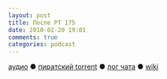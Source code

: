 ```yaml
---
layout: post
title: После РТ 175
date: 2010-02-20 19:01
comments: true
categories: podcast
---
```

[аудио](http://cdn.radio-t.com/rt175post.mp3) ● [пиратский torrent](http://pirates.radio-t.com/torrents/rt175post.mp3.torrent) ● [лог чата](http://chat.radio-t.com/logs/radio-t-175.html) ● [wiki](http://wiki.radio-t.com/%D0%9F%D0%BE%D1%81%D0%BB%D0%B5_%D0%A0%D0%A2_175)<audio src="http://cdn.radio-t.com/rt175post.mp3" preload="none">
